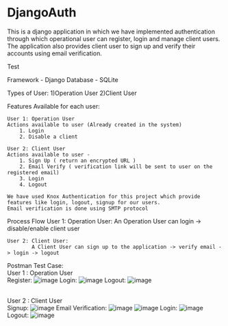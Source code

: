 # DjangoAuth
This is a django application in which we have implemented authentication through which operational user can register, login and manage client users. The application also provides client user to sign up and verify their accounts using email verification.

Test

Framework - Django
Database - SQLite

Types of User:
	1)Operation User
	2)Client User

Features Available for each user:

	User 1: Operation User
	Actions available to user (Already created in the system)
		1. Login
		2. Disable a client

	User 2: Client User
	Actions available to user -
		1. Sign Up ( return an encrypted URL )
		2. Email Verify ( verification link will be sent to user on the registered email)
		3. Login
		4. Logout

	We have used Knox Authentication for this project which provide features like login, logout, signup for our users. 
	Email verification is done using SMTP protocol
	
Process Flow 
	User 1: Operation User:
			An Operation User can login -> disable/enable client user 
	
	User 2: Client User:
			A Client User can sign up to the application -> verify email -> login -> logout

Postman Test Case:
\
	User 1 : Operation User
	\
		Register: 
	    ![image](https://user-images.githubusercontent.com/79376134/175765600-16aada56-6c12-437b-8174-304bb2953434.png)
            	Login: 
	    ![image](https://user-images.githubusercontent.com/79376134/175765614-ddb7359e-a938-468a-9d07-c40c4ff24619.png)
            	Logout: 
	    ![image](https://user-images.githubusercontent.com/79376134/175765632-19c07551-98df-4b9b-be4c-165d06eec81c.png)

\
	User 2 : Client User
	\
  		Signup: 
	    ![image](https://user-images.githubusercontent.com/79376134/175765657-4466eac2-99fa-477c-84e6-b482c642fff0.png)
            	Email Verification: 
	    ![image](https://user-images.githubusercontent.com/79376134/175765786-1c2de6dd-f38d-4aaa-ae34-df5eaa2436f0.png)
	    ![image](https://user-images.githubusercontent.com/79376134/175765902-0c493c03-da40-4fdf-b4b2-137fc4e4ea06.png)
	    	Login:
		![image](https://user-images.githubusercontent.com/79376134/175765566-a836b720-64c9-4a4f-94da-404780b3fc1d.png)
		Logout:
		![image](https://user-images.githubusercontent.com/79376134/175765562-f4baa261-2953-41cf-9629-ab8fb9df2fee.png)

            

